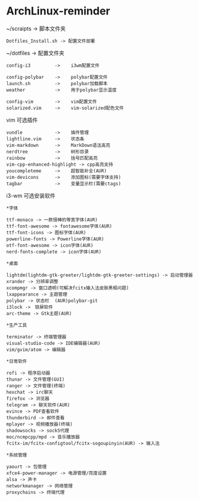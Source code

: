 # ArchLinux-reminder

 ~/scraipts -> 脚本文件夹  

    Dotfiles_Install.sh -> 配置文件部署
 
 ~/dotfiles -> 配置文件夹  

   	config-i3         ->    i3wm配置文件  

	config-polybar    ->    polybar配置文件  
	launch.sh         ->    polybar加载脚本  
	weather           ->    用于polybar显示温度  

	config-vim        ->    vim配置文件  
	solarized.vim     ->    vim-solarized配色文件  
 	
vim 可选插件 

	vundle            ->    插件管理
    lightline.vim     ->    状态条  
    vim-markdown      ->    MarkDown语法高亮  
	nerdtree          ->    树形目录
	rainbow           ->    括号匹配高亮
	vim-cpp-enhanced-highlight -> cpp高亮支持
	youcompleteme     ->    超智能补全(AUR)
	vim-devicons      ->    添加图标(需要字体支持)
	tagbar            ->    变量显示栏(需要ctags)

i3-wm 可选安装软件 

	*字体
	
	ttf-monaco -> 一款很棒的等宽字体(AUR)
	ttf-font-awesome -> fontawesome字体(AUR)
	ttf-font-icons -> 图标字体(AUR)
	powerline-fonts -> Powerline字体(AUR)
	otf-font-awesome -> icon字体(AUR)
	nerd-fonts-complete -> icon字体(AUR)
	
	*桌面
	
	lightdm(lightdm-gtk-greeter/lightdm-gtk-greeter-settings) -> 启动管理器
	xrander -> 分辨率调整
	xcompmgr -> 窗口透明(可解决fcitx输入法皮肤黑框问题)
    lxappearance -> 主题管理
	polybar -> 状态栏	(AUR)polybar-git    
	i3lock ->　锁屏软件
	arc-theme -> Gtk主题(AUR)
	
	*生产工具
	
	terminator -> 终端管理器
	visual-studio-code -> IDE编辑器(AUR)
	vim/gvim/atom -> 编辑器
	
	*日常软件
	
	rofi -> 程序启动器  
	thunar -> 文件管理(GUI)
	ranger -> 文件管理(终端)
	hexchat -> irc聊天
	firefox -> 浏览器
	telegram -> 聊天软件(AUR)
	evince -> PDF查看软件
	thunderbird -> 邮件查看
	mplayer -> 视频播放器(终端)
	shadowsocks -> sock5代理
	moc/ncmpcpp/mpd -> 音乐播放器 
	fcitx-im/fcitx-configtool/fcitx-sogoupinyin(AUR) -> 输入法

	*系统管理

	yaourt -> 包管理
    xfce4-power-manager -> 电源管理/亮度设置
	alsa -> 声卡
	networkmanager -> 网络管理
	proxychains -> 终端代理
